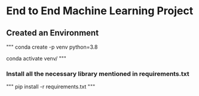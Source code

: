 # End to End Machine Learning Project

## Created an Environment
"""
conda create -p venv python=3.8

conda activate venv/
"""

### Install all the necessary library mentioned in requirements.txt
"""
pip install -r requirements.txt
"""


